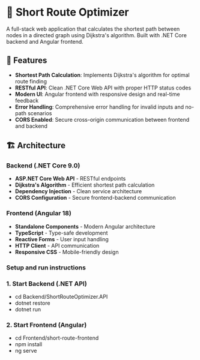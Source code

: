 # 🚗 Short Route Optimizer

A full-stack web application that calculates the shortest path between nodes in a directed graph using Dijkstra's algorithm. Built with .NET Core backend and Angular frontend.

## 🌟 Features

- **Shortest Path Calculation**: Implements Dijkstra's algorithm for optimal route finding
- **RESTful API**: Clean .NET Core Web API with proper HTTP status codes
- **Modern UI**: Angular frontend with responsive design and real-time feedback
- **Error Handling**: Comprehensive error handling for invalid inputs and no-path scenarios
- **CORS Enabled**: Secure cross-origin communication between frontend and backend

## 🏗️ Architecture

### Backend (.NET Core 9.0)
- **ASP.NET Core Web API** - RESTful endpoints
- **Dijkstra's Algorithm** - Efficient shortest path calculation
- **Dependency Injection** - Clean service architecture
- **CORS Configuration** - Secure frontend-backend communication

### Frontend (Angular 18)
- **Standalone Components** - Modern Angular architecture
- **TypeScript** - Type-safe development
- **Reactive Forms** - User input handling
- **HTTP Client** - API communication
- **Responsive CSS** - Mobile-friendly design

### Setup and run instructions

### 1. Start Backend (.NET API)
- cd Backend/ShortRouteOptimizer.API
- dotnet restore
- dotnet run

### 2. Start Frontend (Angular)
- cd Frontend/short-route-frontend
- npm install
- ng serve
  


